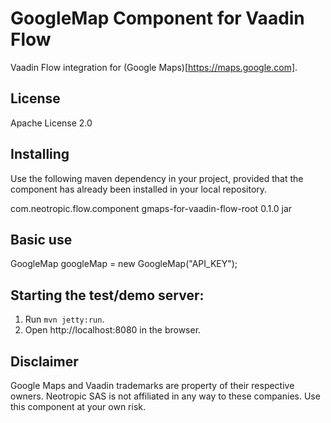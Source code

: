 # GoogleMap Component for Vaadin Flow

Vaadin Flow integration for (Google Maps)[https://maps.google.com].

## License

Apache License 2.0

## Installing

Use the following maven dependency in your project, provided that the component has already been installed in your local repository.

<dependency>
    <groupId>com.neotropic.flow.component</groupId>
    <artifactId>gmaps-for-vaadin-flow-root</artifactId>
    <version>0.1.0</version>
    <type>jar</type>
</dependency>

## Basic use

GoogleMap googleMap = new GoogleMap("API_KEY");

## Starting the test/demo server:
1. Run `mvn jetty:run`.
2. Open http://localhost:8080 in the browser.

## Disclaimer

Google Maps and Vaadin trademarks are property of their respective owners. Neotropic SAS is not affiliated in any way to these companies. Use this component at your own risk.
